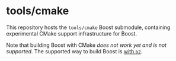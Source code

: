 # tools/cmake

This repository hosts the `tools/cmake` Boost submodule, containing experimental CMake support infrastructure for Boost.

Note that building Boost with CMake _does not work yet and is not supported_. The supported way to build Boost is [with `b2`](https://www.boost.org/more/getting_started/index.html).
